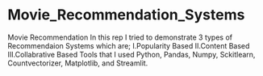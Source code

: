 # Movie_Recommendation_Systems
Movie Recommendation
In this rep I tried to demonstrate 3 types of Recommendaion Systems which are;
  I.Popularity Based
  II.Content Based
  III.Collabrative Based
Tools that I used Python, Pandas, Numpy, Sckitlearn, Countvectorizer, Matplotlib, and Streamlit.
